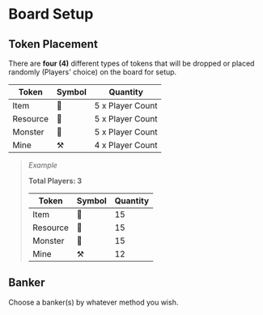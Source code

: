 # Board Setup
## Token Placement
There are **four (4)** different types of tokens that will be dropped or placed randomly (Players' choice) on the board for setup.

|Token|Symbol|Quantity|
|---|---|---|
|Item|🎁|5 x Player Count|
|Resource|💎|5 x Player Count|
|Monster|🧟|5 x Player Count|
|Mine|⚒️|4 x Player Count|

> *Example*
> 
> **Total Players: 3**
> 
> |Token|Symbol|Quantity|
> |---|---|---|
> |Item|🎁|15|
> |Resource|💎|15|
> |Monster|🧟|15|
> |Mine|⚒️|12|

## Banker
Choose a banker(s) by whatever method you wish.

